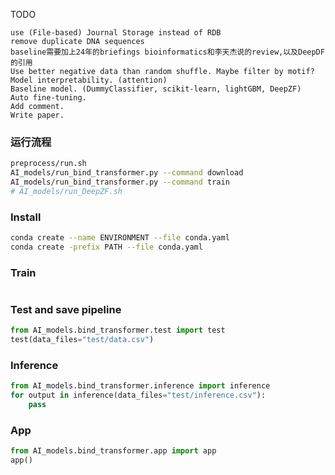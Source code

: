 TODO
```list
use (File-based) Journal Storage instead of RDB
remove duplicate DNA sequences
baseline需要加上24年的briefings bioinformatics和李天杰说的review,以及DeepDF的引用
Use better negative data than random shuffle. Maybe filter by motif?
Model interpretability. (attention)
Baseline model. (DummyClassifier, scikit-learn, lightGBM, DeepZF)
Auto fine-tuning.
Add comment.
Write paper.
```

### 运行流程
```bash
preprocess/run.sh
AI_models/run_bind_transformer.py --command download
AI_models/run_bind_transformer.py --command train
# AI_models/run_DeepZF.sh
```

### Install
```bash
conda create --name ENVIRONMENT --file conda.yaml
conda create -prefix PATH --file conda.yaml
```

### Train
```python

```
### Test and save pipeline
```python
from AI_models.bind_transformer.test import test
test(data_files="test/data.csv")
```
### Inference
```python
from AI_models.bind_transformer.inference import inference
for output in inference(data_files="test/inference.csv"):
    pass
```
### App
```python
from AI_models.bind_transformer.app import app
app()
```

